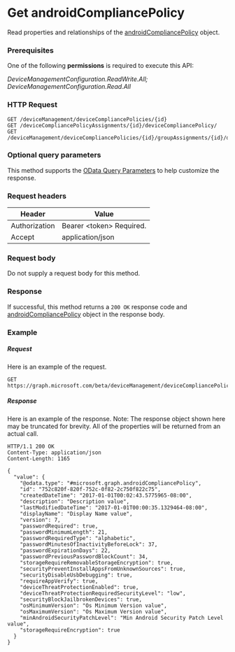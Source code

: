 ﻿# Get androidCompliancePolicy
Read properties and relationships of the [androidCompliancePolicy](../resources/intune_deviceconfig_androidcompliancepolicy.md) object.
### Prerequisites
One of the following **permissions** is required to execute this API:

*DeviceManagementConfiguration.ReadWrite.All; DeviceManagementConfiguration.Read.All*
### HTTP Request
<!-- {
  "blockType": "ignored"
}
-->
```http
GET /deviceManagement/deviceCompliancePolicies/{id}
GET /deviceCompliancePolicyAssignments/{id}/deviceCompliancePolicy/
GET /deviceManagement/deviceCompliancePolicies/{id}/groupAssignments/{id}/deviceCompliancePolicy/
```

### Optional query parameters
This method supports the [OData Query Parameters](http://graph.microsoft.io/docs/overview/query_parameters) to help customize the response.
### Request headers
|Header|Value|
|---|---|
|Authorization|Bearer &lt;token&gt; Required.|
|Accept|application/json|

### Request body
Do not supply a request body for this method.

### Response
If successful, this method returns a `200 OK` response code and [androidCompliancePolicy](../resources/intune_deviceconfig_androidcompliancepolicy.md) object in the response body.

### Example
##### Request
Here is an example of the request.
```http
GET https://graph.microsoft.com/beta/deviceManagement/deviceCompliancePolicies/{id}
```

##### Response
Here is an example of the response. Note: The response object shown here may be truncated for brevity. All of the properties will be returned from an actual call.
```http
HTTP/1.1 200 OK
Content-Type: application/json
Content-Length: 1165

{
  "value": {
    "@odata.type": "#microsoft.graph.androidCompliancePolicy",
    "id": "752c820f-820f-752c-0f82-2c750f822c75",
    "createdDateTime": "2017-01-01T00:02:43.5775965-08:00",
    "description": "Description value",
    "lastModifiedDateTime": "2017-01-01T00:00:35.1329464-08:00",
    "displayName": "Display Name value",
    "version": 7,
    "passwordRequired": true,
    "passwordMinimumLength": 21,
    "passwordRequiredType": "alphabetic",
    "passwordMinutesOfInactivityBeforeLock": 37,
    "passwordExpirationDays": 22,
    "passwordPreviousPasswordBlockCount": 34,
    "storageRequireRemovableStorageEncryption": true,
    "securityPreventInstallAppsFromUnknownSources": true,
    "securityDisableUsbDebugging": true,
    "requireAppVerify": true,
    "deviceThreatProtectionEnabled": true,
    "deviceThreatProtectionRequiredSecurityLevel": "low",
    "securityBlockJailbrokenDevices": true,
    "osMinimumVersion": "Os Minimum Version value",
    "osMaximumVersion": "Os Maximum Version value",
    "minAndroidSecurityPatchLevel": "Min Android Security Patch Level value",
    "storageRequireEncryption": true
  }
}
```




